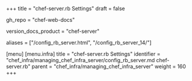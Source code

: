 +++
title = "chef-server.rb Settings"
draft = false

gh_repo = "chef-web-docs"

version_docs_product = "chef-server"

aliases = ["/config_rb_server.html", "/config_rb_server_14/"]

[menu]
  [menu.infra]
    title = "chef-server.rb Settings"
    identifier = "chef_infra/managing_chef_infra_server/config_rb_server.md chef-server.rb"
    parent = "chef_infra/managing_chef_infra_server"
    weight = 160
+++
